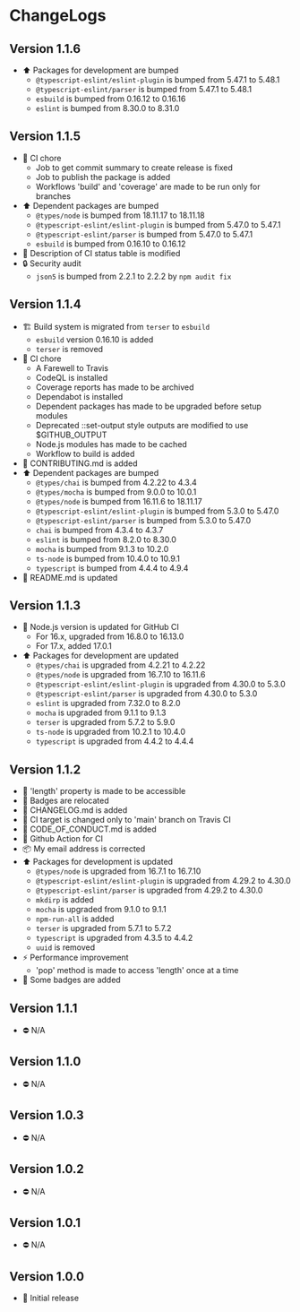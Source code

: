 # ChangeLogs

## Version 1.1.6

- :arrow_up: Packages for development are bumped
  - `@typescript-eslint/eslint-plugin` is bumped from 5.47.1 to 5.48.1
  - `@typescript-eslint/parser` is bumped from 5.47.1 to 5.48.1
  - `esbuild` is bumped from 0.16.12 to 0.16.16
  - `eslint` is bumped from 8.30.0 to 8.31.0

## Version 1.1.5

- :green_heart: CI chore
  - Job to get commit summary to create release is fixed
  - Job to publish the package is added
  - Workflows 'build' and 'coverage' are made to be run only for branches
- :arrow_up: Dependent packages are bumped
  - `@types/node` is bumped from 18.11.17 to 18.11.18
  - `@typescript-eslint/eslint-plugin` is bumped from 5.47.0 to 5.47.1
  - `@typescript-eslint/parser` is bumped from 5.47.0 to 5.47.1
  - `esbuild` is bumped from 0.16.10 to 0.16.12
- :memo: Description of CI status table is modified
- :lock: Security audit
  - `json5` is bumped from 2.2.1 to 2.2.2 by `npm audit fix`

## Version 1.1.4

- :building_construction: Build system is migrated from `terser` to `esbuild`
  - `esbuild` version 0.16.10 is added
  - `terser` is removed
- :green_heart: CI chore
  - A Farewell to Travis
  - CodeQL is installed
  - Coverage reports has made to be archived
  - Dependabot is installed
  - Dependent packages has made to be upgraded before setup modules
  - Deprecated ::set-output style outputs are modified to use $GITHUB_OUTPUT
  - Node.js modules has made to be cached
  - Workflow to build is added
- :memo: CONTRIBUTING.md is added
- :arrow_up: Dependent packages are bumped
  - `@types/chai` is bumped from 4.2.22 to 4.3.4
  - `@types/mocha` is bumped from 9.0.0 to 10.0.1
  - `@types/node` is bumped from 16.11.6 to 18.11.17
  - `@typescript-eslint/eslint-plugin` is bumped from 5.3.0 to 5.47.0
  - `@typescript-eslint/parser` is bumped from 5.3.0 to 5.47.0
  - `chai` is bumped from 4.3.4 to 4.3.7
  - `eslint` is bumped from 8.2.0 to 8.30.0
  - `mocha` is bumped from 9.1.3 to 10.2.0
  - `ts-node` is bumped from 10.4.0 to 10.9.1
  - `typescript` is bumped from 4.4.4 to 4.9.4
- :memo: README.md is updated

## Version 1.1.3

- :green_heart: Node.js version is updated for GitHub CI
  - For 16.x, upgraded from 16.8.0 to 16.13.0
  - For 17.x, added 17.0.1
- :arrow_up: Packages for development are updated
  - `@types/chai` is upgraded from 4.2.21 to 4.2.22
  - `@types/node` is upgraded from 16.7.10 to 16.11.6
  - `@typescript-eslint/eslint-plugin` is upgraded from 4.30.0 to 5.3.0
  - `@typescript-eslint/parser` is upgraded from 4.30.0 to 5.3.0
  - `eslint` is upgraded from 7.32.0 to 8.2.0
  - `mocha` is upgraded from 9.1.1 to 9.1.3
  - `terser` is upgraded from 5.7.2 to 5.9.0
  - `ts-node` is upgraded from 10.2.1 to 10.4.0
  - `typescript` is upgraded from 4.4.2 to 4.4.4

## Version 1.1.2

- :art: 'length' property is made to be accessible
- :memo: Badges are relocated
- :memo: CHANGELOG.md is added
- :green_heart: CI target is changed only to 'main' branch on Travis CI
- :memo: CODE_OF_CONDUCT.md is added
- :green_heart: Github Action for CI
- :package: My email address is corrected
- :arrow_up: Packages for development is updated
  - `@types/node` is upgraded from 16.7.1 to 16.7.10
  - `@typescript-eslint/eslint-plugin` is upgraded from 4.29.2 to 4.30.0
  - `@typescript-eslint/parser` is upgraded from 4.29.2 to 4.30.0
  - `mkdirp` is added
  - `mocha` is upgraded from 9.1.0 to 9.1.1
  - `npm-run-all` is added
  - `terser` is upgraded from 5.7.1 to 5.7.2
  - `typescript` is upgraded from 4.3.5 to 4.4.2
  - `uuid` is removed
- :zap: Performance improvement
  - 'pop' method is made to access 'length' once at a time
- :memo: Some badges are added

## Version 1.1.1

- :no_entry: N/A

## Version 1.1.0

- :no_entry: N/A

## Version 1.0.3

- :no_entry: N/A

## Version 1.0.2

- :no_entry: N/A

## Version 1.0.1

- :no_entry: N/A

## Version 1.0.0

- :tada: Initial release
